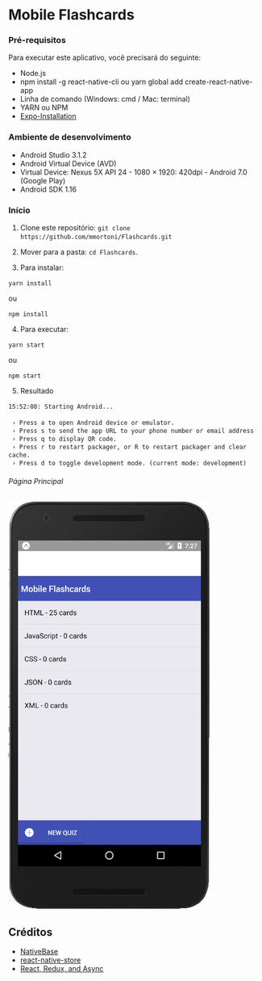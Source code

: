 # Mobile Flashcards

### Pré-requisitos

Para executar este aplicativo, você precisará do seguinte:

* Node.js
* npm install -g react-native-cli ou yarn global add create-react-native-app
* Linha de comando (Windows: cmd / Mac: terminal)
* YARN ou NPM
* [Expo-Installation](https://docs.expo.io/versions/latest/)

### Ambiente de desenvolvimento

* Android Studio 3.1.2
* Android Virtual Device (AVD)
* Virtual Device: Nexus 5X API 24 - 1080 × 1920: 420dpi	- Android 7.0 (Google Play)
* Android SDK 1.16

### Início

1. Clone este repositório: `git clone https://github.com/mmortoni/Flashcards.git`
2. Mover para a pasta: `cd Flashcards`.<br />

3. Para instalar:

```
yarn install
```
ou
```
npm install
```

4. Para executar:

```
yarn start
```
ou
```
npm start
```
5. Resultado

```
15:52:08: Starting Android...

 › Press a to open Android device or emulator.
 › Press s to send the app URL to your phone number or email address
 › Press q to display QR code.
 › Press r to restart packager, or R to restart packager and clear cache.
 › Press d to toggle development mode. (current mode: development)
```

###### Página Principal

![Quiz](assets/principal.png?raw=true "Quiz - Tela Principal")

## Créditos

*	[NativeBase](http://nativebase.io)
*	[react-native-store](https://github.com/thewei/react-native-store)
*	[React, Redux, and Async](https://medium.com/@lachlanmiller_52885/react-redux-and-async-9322f6a01d15)
